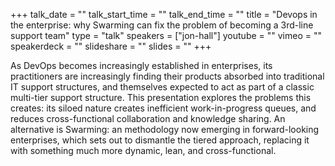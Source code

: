 +++
talk_date = ""
talk_start_time = ""
talk_end_time = ""
title = "Devops in the enterprise: why Swarming can fix the problem of becoming a 3rd-line support team"
type = "talk"
speakers = ["jon-hall"]
youtube = ""
vimeo = ""
speakerdeck = ""
slideshare = ""
slides = ""
+++

As DevOps becomes increasingly established in enterprises, its practitioners are increasingly finding their products absorbed into traditional IT support structures, and themselves expected to act as part of a classic multi-tier support structure. This presentation explores the problems this creates: its siloed nature creates inefficient work-in-progress queues, and reduces cross-functional collaboration and knowledge sharing. An alternative is Swarming: an methodology now emerging in forward-looking enterprises, which sets out to dismantle the tiered approach, replacing it with something much more dynamic, lean, and cross-functional.
